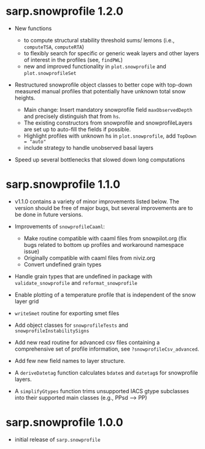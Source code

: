 
# sarp.snowprofile 1.2.0

 * New functions 
   - to compute structural stability threshold sums/ lemons (i.e., `computeTSA`, `computeRTA`)
   - to flexibly search for specific or generic weak layers and other layers of interest in the profiles (see, `findPWL`)
   - new and improved functionality in `plot.snowprofile` and `plot.snowprofileSet`

 * Restructured snowprofile object classes to better cope with top-down measured manual profiles
 that potentially have unknown total snow heights.
   - Main change: Insert mandatory snowprofile field `maxObservedDepth` and precisely distinguish that from `hs`.
   - The existing constructors from snowprofile and snowprofileLayers are set up to auto-fill the fields if possible.
   - Highlight profiles with unknown hs in `plot.snowprofile`, add `TopDown = "auto"`
   - include strategy to handle unobserved basal layers
   
  * Speed up several bottlenecks that slowed down long computations


# sarp.snowprofile 1.1.0

 * v1.1.0 contains a variety of minor improvements listed below. The version should be free of major bugs, 
 but several improvements are to be done in future versions.

 * Improvements of `snowprofileCaaml`:
   - Make routine compatible with caaml files from snowpilot.org 
   (fix bugs related to bottom up profiles and workaround namespace issue)
   - Originally compatible with caaml files from niviz.org
   - Convert undefined grain types
   
 * Handle grain types that are undefined in package with `validate_snowprofile` and `reformat_snowprofile`
   
 * Enable plotting of a temperature profile that is independent of the snow layer grid
 
 * `writeSmet` routine for exporting smet files
 
 * Add object classes for `snowprofileTests` and `snowprofileInstabilitySigns`
 
 * Add new read routine for advanced csv files containing a comprehensive set of profile information, see `?snowprofileCsv_advanced`.
 
 * Add few new field names to layer structure.
 
 * A `deriveDatetag` function calculates `bdate`s and `datetag`s for snowprofile layers.
 
 * A `simplifyGtypes` function trims unsupported IACS gtype subclasses into their supported main classes (e.g., PPsd --> PP)
 

# sarp.snowprofile 1.0.0

 * initial release of `sarp.snowprofile`

